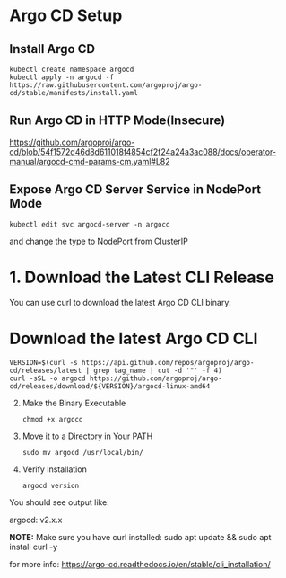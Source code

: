 # Argo CD Setup

## Install Argo CD

```
kubectl create namespace argocd
kubectl apply -n argocd -f https://raw.githubusercontent.com/argoproj/argo-cd/stable/manifests/install.yaml
```

## Run Argo CD in HTTP Mode(Insecure)

https://github.com/argoproj/argo-cd/blob/54f1572d46d8d611018f4854cf2f24a24a3ac088/docs/operator-manual/argocd-cmd-params-cm.yaml#L82

## Expose Argo CD Server Service in NodePort Mode

```
kubectl edit svc argocd-server -n argocd
```

and change the type to NodePort from ClusterIP


# 1. Download the Latest CLI Release

You can use curl to download the latest Argo CD CLI binary:

# Download the latest Argo CD CLI
```
VERSION=$(curl -s https://api.github.com/repos/argoproj/argo-cd/releases/latest | grep tag_name | cut -d '"' -f 4)
curl -sSL -o argocd https://github.com/argoproj/argo-cd/releases/download/${VERSION}/argocd-linux-amd64
```
2. Make the Binary Executable

       chmod +x argocd

3. Move it to a Directory in Your PATH

       sudo mv argocd /usr/local/bin/

4. Verify Installation

       argocd version


You should see output like:

argocd: v2.x.x

**NOTE:** Make sure you have curl installed: sudo apt update && sudo apt install curl -y

for more info: https://argo-cd.readthedocs.io/en/stable/cli_installation/
